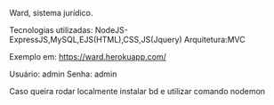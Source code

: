 Ward, sistema jurídico.

Tecnologias utilizadas: NodeJS- ExpressJS,MySQL,EJS(HTML),CSS,JS(Jquery)
Arquitetura:MVC

Exemplo em: https://ward.herokuapp.com/

Usuário:
admin
Senha:
admin

Caso queira rodar localmente instalar bd e utilizar comando nodemon
